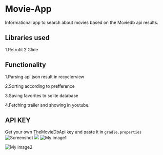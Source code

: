 # Movie-App
Informational app to search about movies based on the Moviedb  api results.

## Libraries used
1.Retrofit
2.Glide

## Functionality
1.Parsing api json result in recyclerview

2.Sorting according to prefference

3.Saving favorites to sqlite database

4.Fetching trailer and showing in youtube.

## API KEY
Get your own TheMovieDbApi key and paste it in `gradle.properties`
![Screenshot](tree/master/images/Screenshot_2018-04-28-21-29-41-445_com.example.wizard.popularmovie.png")
<img src="https://github.com/sandeep3119/Movie-App/tree/master/images/Screenshot_2018-04-28-21-29-41-445_com.example.wizard.popularmovie.png">
![My image1](sandeep3119.github.com/Movie-App/images/Screenshot_2018-04-28-21-29-41-445_com.example.wizard.popularmovie.png)

![My image2](sandeep3119.github.com/Movie-App/images/Screenshot_2018-04-28-21-29-46-530_com.example.wizard.popularmovie.png)
